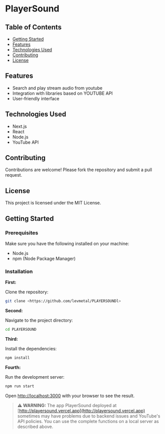 
# PlayerSound

## Table of Contents

- [Getting Started](#getting-started)
- [Features](#features)
- [Technologies Used](#technologies-used)
- [Contributing](#contributing)
- [License](#license)

## Features

- Search and play stream audio from youtube
- Integration with libraries based on YOUTUBE API
- User-friendly interface

## Technologies Used

- Next.js
- React
- Node.js
- YouTube API

## Contributing

Contributions are welcome! Please fork the repository and submit a pull request.

## License

This project is licensed under the MIT License.

## Getting Started

### Prerequisites

Make sure you have the following installed on your machine:

- Node.js
- npm (Node Package Manager)

### Installation

**First:**

Clone the repository:

```bash
git clone <https://github.com/levmetal/PLAYERSOUNDl>
```

**Second:**

Navigate to the project directory:

```bash
cd PLAYERSOUND
```

**Third:**

Install the dependencies:

```bash
npm install
```

**Fourth:**

Run the development server:

```bash
npm run start
```

Open [http://localhost:3000](http://localhost:3000) with your browser to see the result.
> **⚠️ WARNING:** The app PlayerSound deployed at [http://playersound.vercel.app](http://playersound.vercel.app) sometimes may have problems due to backend issues and YouTube's API policies. You can use the complete functions on a local server as described above.
